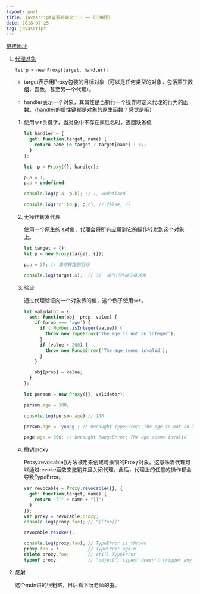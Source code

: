 ```yaml
---
layout: post
title: javascript查漏补缺之十三 ——《元编程》
date: 2018-07-25
tag: javascript
---
```


[链接地址](https://developer.mozilla.org/zh-CN/docs/Web/JavaScript/Guide/Meta_programming)

<!-- more -->

1. [代理对象](https://developer.mozilla.org/zh-CN/docs/Web/JavaScript/Reference/Global_Objects/Proxy)

    `let p = new Proxy(target, handler);`

    - target表示用Proxy包装的目标对象（可以是任何类型的对象，包括原生数组，函数，甚至另一个代理）。

    - handler表示一个对象，其属性是当执行一个操作时定义代理的行为的函数。（handler的属性键都是对象的原生函数？感觉是哦）

    1. 使用`get`关键字，当对象中不存在属性名时，返回缺省值

        ```javascript
        let handler = {
          get: function(target, name) {
            return name in target ? target[name] : 37;
          }
        };

        let  p = Proxy({}, handler);

        p.a = 1;
        p.b = undefined;

        console.log(p.a, p.b); // 1, undefined

        console.log('c' in p, p.c); // false, 37
        ```

    2. 无操作转发代理

        使用一个原生的js对象，代理会将所有应用到它的操作转发到这个对象上。

        ```javascript
        let target = {};
        let p = new Proxy(target, {});

        p.a = 37; // 操作转发到目标

        console.log(target.a);  // 37  操作已经被正确转发
        ```
    
    3. 验证

        通过代理验证向一个对象传的值，这个例子使用`set`。

        ```javascript
        let validator = {
          set: function(obj, prop, value) {
            if (prop === 'age') {
              if (!Number.isInteger(value)) {
                throw new TypeError('The age is not an integer');
              }
              if (value > 200) {
                throw new RangeError('The age seems invalid');
              }
            }

            obj[prop] = value;
          }
        };

        let person = new Proxy({}, validator);

        person.age = 100;

        console.log(person.age) // 100

        person.age = 'young'; // Uncaught TypeError: The age is not an integer

        page.age = 300; // Uncaught RangeError: The age seems invalid
        ```

    4. 撤销proxy

        Proxy.revocable()方法被用来创建可撤销的Proxy对象。这意味着代理可以通过revoke函数来撤销并且关闭代理。此后，代理上的任意的操作都会导致TypeError。

        ```javascript
        var revocable = Proxy.revocable({}, {
          get: function(target, name) {
            return "[[" + name + "]]";
          }
        });
        var proxy = revocable.proxy;
        console.log(proxy.foo); // "[[foo]]"

        revocable.revoke();

        console.log(proxy.foo); // TypeError is thrown
        proxy.foo = 1           // TypeError again
        delete proxy.foo;       // still TypeError
        typeof proxy            // "object", typeof doesn't trigger any trap
        ```
2. 反射

    这个mdn讲的很粗略，日后看下阮老师的[书](http://es6.ruanyifeng.com/#docs/reflect)。